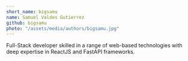 ```yaml
---
short_name: bigsamu
name: Samuel Valdes Gutierrez
github: bigsamu
photo: "/assets/media/authors/bigsamu.jpg"
---
```


Full-Stack developer skilled in a range of web-based technologies with deep expertise in ReactJS and FastAPI frameworks.
